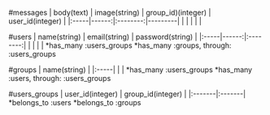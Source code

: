 #messages
| body(text) | image(string) | group_id)(integer) | user_id(integer) |
|:-----|------:|:--------:|---------|
|      |       |          |         |

#users
| name(string) | email(string) | password(string) |
|:-----|------:|:--------:|
|      |       |          |
*has_many :users_groups
*has_many :groups, through: :users_groups

#groups
| name(string) |
|:-----|
|      |
*has_many :users_groups
*has_many :users, through: :users_groups

#users_groups
| user_id(integer) | group_id(integer) |
|:-------|:-------|
*belongs_to :users
*belongs_to :groups